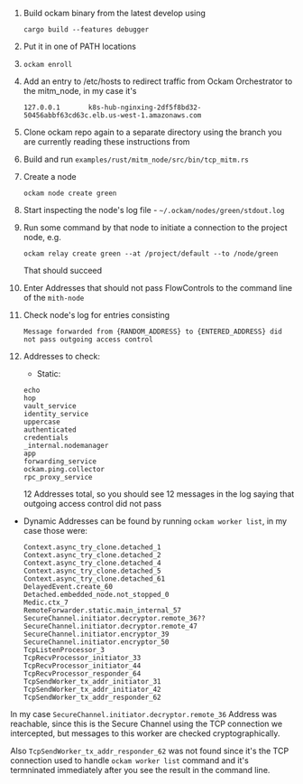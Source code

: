 1. Build ockam binary from the latest develop using
    ```
    cargo build --features debugger
    ```
1. Put it in one of PATH locations
1. `ockam enroll`
1. Add an entry to /etc/hosts to redirect traffic from Ockam Orchestrator to the mitm_node, in my case it's
    ```
    127.0.0.1       k8s-hub-nginxing-2df5f8bd32-50456abbf63cd63c.elb.us-west-1.amazonaws.com
    ```
1. Clone ockam repo again to a separate directory using the branch you are currently reading these instructions from
1. Build and run `examples/rust/mitm_node/src/bin/tcp_mitm.rs`
1. Create a node
    ```
    ockam node create green
    ```
1. Start inspecting the node's log file - `~/.ockam/nodes/green/stdout.log`
1. Run some command by that node to initiate a connection to the project node, e.g.
    ```
    ockam relay create green --at /project/default --to /node/green
    ```
    That should succeed
1. Enter Addresses that should not pass FlowControls to the command line of the `mith-node`
1. Check node's log for entries consisting
    ```
    Message forwarded from {RANDOM_ADDRESS} to {ENTERED_ADDRESS} did not pass outgoing access control
    ```
1. Addresses to check:
   - Static:
    ```
    echo
    hop
    vault_service
    identity_service
    uppercase
    authenticated
    credentials
    _internal.nodemanager
    app
    forwarding_service
    ockam.ping.collector
    rpc_proxy_service
    ```

     12 Addresses total, so you should see 12 messages in the log saying that outgoing access control did not pass

 - Dynamic Addresses can be found by running `ockam worker list`, in my case those were:
    ```
    Context.async_try_clone.detached_1
    Context.async_try_clone.detached_2
    Context.async_try_clone.detached_4
    Context.async_try_clone.detached_5
    Context.async_try_clone.detached_61
    DelayedEvent.create_60
    Detached.embedded_node.not_stopped_0
    Medic.ctx_7
    RemoteForwarder.static.main_internal_57
    SecureChannel.initiator.decryptor.remote_36??
    SecureChannel.initiator.decryptor.remote_47
    SecureChannel.initiator.encryptor_39
    SecureChannel.initiator.encryptor_50
    TcpListenProcessor_3
    TcpRecvProcessor_initiator_33
    TcpRecvProcessor_initiator_44
    TcpRecvProcessor_responder_64
    TcpSendWorker_tx_addr_initiator_31
    TcpSendWorker_tx_addr_initiator_42
    TcpSendWorker_tx_addr_responder_62
    ```

In my case `SecureChannel.initiator.decryptor.remote_36` Address was reachable, since this is the Secure Channel using the TCP connection we intercepted, but messages to this worker are checked cryptographically.

Also `TcpSendWorker_tx_addr_responder_62` was not found since it's the TCP connection used to handle `ockam worker list` command and it's termninated immediately after you see the result in the command line.